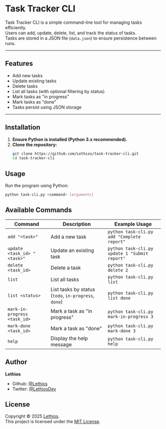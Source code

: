 # Task Tracker CLI  

Task Tracker CLI is a simple command-line tool for managing tasks efficiently.  
Users can add, update, delete, list, and track the status of tasks.  
Tasks are stored in a JSON file (`data.json`) to ensure persistence between runs.

---

## Features  
- Add new tasks  
- Update existing tasks  
- Delete tasks  
- List all tasks (with optional filtering by status)  
- Mark tasks as "in progress"  
- Mark tasks as "done"  
- Tasks persist using JSON storage  

---

## Installation  

1. **Ensure Python is installed (Python 3.x recommended).**
2. **Clone the repository:**  
   ```bash
   git clone https://github.com/Lethios/task-tracker-cli.git
   cd task-tracker-cli

## Usage
Run the program using Python:
```bash
python task-cli.py <command> [arguments]
```

## Available Commands

| Command                         | Description                                | Example Usage                                      |
|---------------------------------|--------------------------------------------|----------------------------------------------------|
| `add "<task>"`                  | Add a new task                             | `python task-cli.py add "Complete report"`    |
| `update <task_id> "<task>"`     | Update an existing task                    | `python task-cli.py update 1 "Submit report"` |
| `delete <task_id>`              | Delete a task                              | `python task-cli.py delete 2`                 |
| `list`                          | List all tasks                             | `python task-cli.py list`                     |
| `list <status>`                 | List tasks by status (`todo`, `in-progress`, `done`)      | `python task-cli.py list done` |
| `mark-in-progress <task_id>`    | Mark a task as "in progress"               | `python task-cli.py mark-in-progress 3`       |
| `mark-done <task_id>`           | Mark a task as "done"                      | `python task-cli.py mark-done 3`              |
| `help`                          | Display the help message                   | `python task-cli.py help`                     |

## Author

**Lethios**
- Github: [@Lethios](https://github.com/Lethios)
- Twitter: [@LethiosDev](https://x.com/LethiosDev)

## License

Copyright © 2025 [Lethios](https://github.com/Lethios).  
This project is licensed under the [MIT License](LICENSE).
